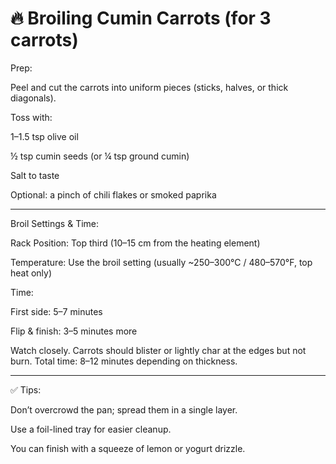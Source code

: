 # 🔥 Broiling Cumin Carrots (for 3 carrots)

Prep:

Peel and cut the carrots into uniform pieces (sticks, halves, or thick diagonals).

Toss with:

1–1.5 tsp olive oil

½ tsp cumin seeds (or ¼ tsp ground cumin)

Salt to taste

Optional: a pinch of chili flakes or smoked paprika




---

Broil Settings & Time:

Rack Position: Top third (10–15 cm from the heating element)

Temperature: Use the broil setting (usually ~250–300°C / 480–570°F, top heat only)

Time:

First side: 5–7 minutes

Flip & finish: 3–5 minutes more



Watch closely. Carrots should blister or lightly char at the edges but not burn. Total time: 8–12 minutes depending on thickness.


---

✅ Tips:

Don’t overcrowd the pan; spread them in a single layer.

Use a foil-lined tray for easier cleanup.

You can finish with a squeeze of lemon or yogurt drizzle.
